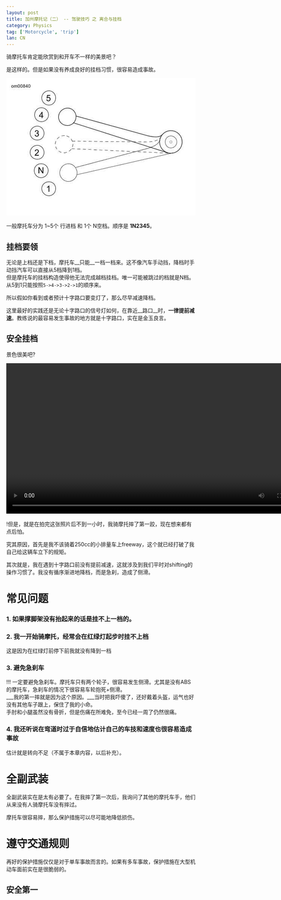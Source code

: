 ```yaml
---
layout: post
title: 加州摩托记（二） -- 驾驶技巧 之 离合与挂档
category: Physics
tag: ['Motorcycle', 'trip']
lan: CN
---
```


骑摩托车肯定能欣赏到和开车不一样的美景吧？

是这样的。但是如果没有养成良好的挂档习惯，很容易造成事故。

![Motorcycle Shifting Order](/images/motor/shifting_order.jpg)

一般摩托车分为 1~5个 行进档 和 1个 N空档。顺序是 __1N2345__。

<!--preview-->

## 挂档要领

无论是上档还是下档，摩托车__只能__一档一档来。这不像汽车手动挡，降档时手动挡汽车可以直接从5档降到1档。<br/>
但是摩托车的挂档构造使得他无法完成越档挂档。唯一可能被跳过的档就是N档。从5到1只能按照`5->4->3->2->1`的顺序来。

所以假如你看到或者预计十字路口要变灯了，那么尽早减速降档。

这里最好的实践还是无论十字路口的信号灯如何，在靠近__路口__时，__一律提前减速__。教练说的最容易发生事故的地方就是十字路口，实在是金玉良言。

## 安全挂档

景色很美吧?

<!--![San Fransisco Beach](/images/motor/SF_beach_with_yamaha_vstar.png)-->
<video width="800" controls>
  <source src="https://dl.dropboxusercontent.com/u/34373908/movies/motor_journey_1_sl-sf.m4v" type="video/mp4">
  Your browser does not support the video tag.
</video>

!但是，就是在拍完这张照片后不到一小时，我骑摩托摔了第一跤，现在想来都有点后怕。

究其原因，首先是我不该骑着250cc的小排量车上freeway，这个就已经打破了我自己给这辆车立下的规矩。

其次就是，我在遇到十字路口前没有提前减速，这就涉及到我们平时对shifting的操作习惯了。我没有循序渐进地降档，而是急刹，造成了侧滑。

# 常见问题

### 1. 如果撑脚架没有抬起来的话是挂不上一档的。

### 2. 我一开始骑摩托，经常会在红绿灯起步时挂不上档

这是因为在红绿灯前停下前我就没有降到一档

### 3. 避免急刹车

!!! 一定要避免急刹车。摩托车只有两个轮子，很容易发生侧滑。尤其是没有ABS的摩托车，急刹车的情况下很容易车轮抱死+侧滑。 <br/>
___我的第一摔就是因为这个原因。___当时把我吓傻了，还好戴着头盔，运气也好没有其他车子跟上，保住了我的小命。 <br/>
手肘和小腿虽然没有骨折，但是伤痛在所难免，至今已经一周了仍然很痛。

### 4. 我还听说在弯道时过于自信地估计自己的车技和速度也很容易造成事故

估计就是转向不足（不属于本章内容，以后补充）。

# 全副武装

全副武装实在是太有必要了。在我摔了第一次后，我询问了其他的摩托车手，他们从来没有人骑摩托车没有摔过。

摩托车很容易摔，那么保护措施可以尽可能地降低损伤。

# 遵守交通规则

再好的保护措施仅仅是对于单车事故而言的。如果有多车事故，保护措施在大型机动车面前实在是很脆弱的。

## 安全第一
